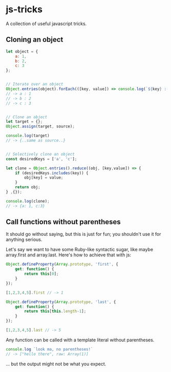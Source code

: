 # js-tricks

A collection of useful javascript tricks.

## Cloning an object
```javascript
let object = {
    a: 1,
    b: 2,
    c: 3
};


// Iterate over an object
Object.entries(object).forEach(([key, value]) => console.log(`${key} : ${value}`));
// -> a : 1
// -> b : 2
// -> c : 3


// Clone an object
let target = {};
Object.assign(target, source);

console.log(target)
// -> {..same as source..}


// Selectively clone an object
const desiredKeys = ['a', 'c'];

let clone = Object.entries().reduce((obj, [key,value]) => {
    if (desiredKeys.includes(key)) {
        obj[key] = value;
    }
    return obj;
} ,{});

console.log(clone);
// -> {a: 1, c:3}
```

## Call functions without parentheses
It should go without saying, but this is just for fun; you shouldn't use it for anything serious.

Let's say we want to have some Ruby-like syntactic sugar, like maybe array.first and array.last. Here's how to achieve that with js:

```javascript
Object.defineProperty(Array.prototype, 'first', {
    get: function() {
        return this[0];
    }
});

[1,2,3,4,5].first // -> 1

Object.defineProperty(Array.prototype, 'last', {
    get: function() {
        return this[this.length-1];
    }
});

[1,2,3,4,5].last // -> 5
```

Any function can be called with a template literal without parentheses.
```javascript
console.log `look ma, no parentheses!`
// -> ["hello there", raw: Array(1)]
```
... but the output might not be what you expect.

